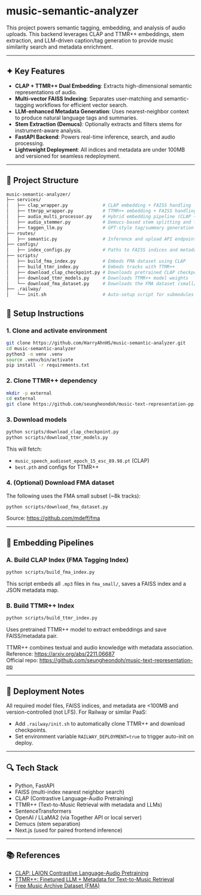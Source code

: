 # music-semantic-analyzer

This project powers semantic tagging, embedding, and analysis of audio uploads. This backend leverages CLAP and TTMR++ embeddings, stem extraction, and LLM-driven caption/tag generation to provide music similarity search and metadata enrichment.

---

## ✦ Key Features

- **CLAP + TTMR++ Dual Embedding**: Extracts high-dimensional semantic representations of audio.
- **Multi-vector FAISS Indexing**: Separates user-matching and semantic-tagging workflows for efficient vector search.
- **LLM-enhanced Metadata Generation**: Uses nearest-neighbor context to produce natural language tags and summaries.
- **Stem Extraction (Demucs)**: Optionally extracts and filters stems for instrument-aware analysis.
- **FastAPI Backend**: Powers real-time inference, search, and audio processing.
- **Lightweight Deployment**: All indices and metadata are under 100MB and versioned for seamless redeployment.

---

## 📁 Project Structure

```bash
music-semantic-analyzer/
├── services/
│   ├── clap_wrapper.py             # CLAP embedding + FAISS handling
│   ├── ttmrpp_wrapper.py           # TTMR++ embedding + FAISS handling
│   ├── audio_multi_processor.py    # Hybrid embedding pipeline (CLAP + TTMR++)
│   ├── audio_stemmer.py            # Demucs-based stem splitting and filtering
│   ├── taggen_llm.py               # GPT-style tag/summary generation
├── routes/
│   ├── semantic.py                 # Inference and upload API endpoints
├── configs/
│   ├── index_configs.py            # Paths to FAISS indices and metadata
├── scripts/
│   ├── build_fma_index.py          # Embeds FMA dataset using CLAP
│   ├── build_ttmr_index.py         # Embeds tracks with TTMR++
│   ├── download_clap_checkpoint.py # Downloads pretrained CLAP checkpoint
│   ├── download_ttmr_models.py     # Downloads TTMR++ model weights
│   └── download_fma_dataset.py     # Downloads the FMA dataset (small/medium)
├── .railway/
│   └── init.sh                     # Auto-setup script for submodules and models
```

## 🔧 Setup Instructions

### 1. Clone and activate environment

```bash
git clone https://github.com/HarryAhnHS/music-semantic-analyzer.git
cd music-semantic-analyzer
python3 -m venv .venv
source .venv/bin/activate
pip install -r requirements.txt
```

### 2. Clone TTMR++ dependency

```bash
mkdir -p external
cd external
git clone https://github.com/seungheondoh/music-text-representation-pp.git
```

### 3. Download models

```bash
python scripts/download_clap_checkpoint.py
python scripts/download_ttmr_models.py
```

This will fetch:

- `music_speech_audioset_epoch_15_esc_89.98.pt` (CLAP)
- `best.pth` and configs for TTMR++

### 4. (Optional) Download FMA dataset

The following uses the FMA small subset (~8k tracks):

```bash
python scripts/download_fma_dataset.py
```

Source: https://github.com/mdeff/fma

---

## 🧠 Embedding Pipelines

### A. Build CLAP Index (FMA Tagging Index)

```bash
python scripts/build_fma_index.py
```

This script embeds all `.mp3` files in `fma_small/`, saves a FAISS index and a JSON metadata map.

### B. Build TTMR++ Index

```bash
python scripts/build_ttmr_index.py
```

Uses pretrained TTMR++ model to extract embeddings and save FAISS/metadata pair.

TTMR++ combines textual and audio knowledge with metadata association.  
Reference: https://arxiv.org/abs/2211.06687  
Official repo: https://github.com/seungheondoh/music-text-representation-pp

---

## 🚀 Deployment Notes

All required model files, FAISS indices, and metadata are <100MB and version-controlled (not LFS). For Railway or similar PaaS:

- Add `.railway/init.sh` to automatically clone TTMR++ and download checkpoints.
- Set environment variable `RAILWAY_DEPLOYMENT=true` to trigger auto-init on deploy.

---

## 🔍 Tech Stack

- Python, FastAPI
- FAISS (multi-index nearest neighbor search)
- CLAP (Contrastive Language-Audio Pretraining)
- TTMR++ (Text-to-Music Retrieval with metadata and LLMs)
- SentenceTransformers
- OpenAI / LLaMA2 (via Together API or local server)
- Demucs (stem separation)
- Next.js (used for paired frontend inference)

---

## 📚 References

- [CLAP: LAION Contrastive Language-Audio Pretraining](https://arxiv.org/abs/2211.06687)
- [TTMR++: Finetuned LLM + Metadata for Text-to-Music Retrieval](https://github.com/seungheondoh/music-text-representation-pp)
- [Free Music Archive Dataset (FMA)](https://github.com/mdeff/fma)

